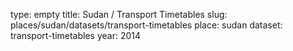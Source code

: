 type: empty
title: Sudan / Transport Timetables
slug: places/sudan/datasets/transport-timetables
place: sudan
dataset: transport-timetables
year: 2014
